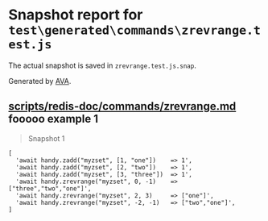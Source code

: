 # Snapshot report for `test\generated\commands\zrevrange.test.js`

The actual snapshot is saved in `zrevrange.test.js.snap`.

Generated by [AVA](https://ava.li).

## [scripts/redis-doc/commands/zrevrange.md](../../../../scripts/redis-doc/commands/zrevrange.md) fooooo example 1

> Snapshot 1

    [
      'await handy.zadd("myzset", [1, "one"])    => 1',
      'await handy.zadd("myzset", [2, "two"])    => 1',
      'await handy.zadd("myzset", [3, "three"])  => 1',
      'await handy.zrevrange("myzset", 0, -1)    => ["three","two","one"]',
      'await handy.zrevrange("myzset", 2, 3)     => ["one"]',
      'await handy.zrevrange("myzset", -2, -1)   => ["two","one"]',
    ]
